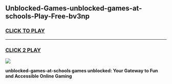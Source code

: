 
## Unblocked-Games-unblocked-games-at-schools-Play-Free-bv3np
<h3>
<a href="https://premium76.site?title=unblocked-games-at-schools&ref=17A">CLICK TO PLAY</a></h3>
<hr>

<h3>
<a href="https://premium76.site?title=unblocked-games-at-schools&ref=17A">CLICK 2 PLAY</a>
  
</h3>

<a href="https://premium76.site?title=unblocked-games-at-schools&ref=17A"><img src="https://clearcache.store/games.png"></a>


**unblocked-games-at-schools games unblocked: Your Gateway to Fun and Accessible Online Gaming**
